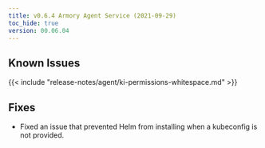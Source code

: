 ```yaml
---
title: v0.6.4 Armory Agent Service (2021-09-29)
toc_hide: true
version: 00.06.04
---
```


## Known Issues

{{< include "release-notes/agent/ki-permissions-whitespace.md" >}}

## Fixes

- Fixed an issue that prevented Helm from installing when a kubeconfig is not provided.

